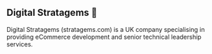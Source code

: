 ## Digital Stratagems 👋

Digital Stratagems (stratagems.com) is a UK company specialising in providing eCommerce development and senior technical leadership services.
